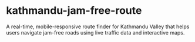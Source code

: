 # kathmandu-jam-free-route
A real-time, mobile-responsive route finder for Kathmandu Valley that helps users navigate jam-free roads using live traffic data and interactive maps.
